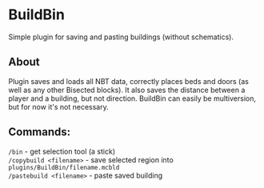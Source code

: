 # BuildBin

Simple plugin for saving and pasting buildings (without schematics).

## About
Plugin saves and loads all NBT data, correctly places beds and doors (as well as any other Bisected blocks).
It also saves the distance between a player and a building, but not direction.
BuildBin can easily be multiversion, but for now it's not necessary.

## Commands:
`/bin` - get selection tool (a stick)  
`/copybuild <filename>` - save selected region into `plugins/BuildBin/filename.mcbld`  
`/pastebuild <filename>` - paste saved building  
